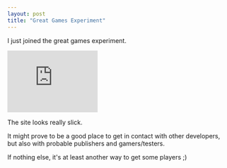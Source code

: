 ```yaml
---
layout: post
title: "Great Games Experiment"
---
```

I just joined the great games experiment.

<iframe src="http://www.greatgamesexperiment.com/greatgamesbadge/user/anti" height="140" width="204" scrolling="no" frameBorder="0"></iframe>

The site looks really slick.

It might prove to be a good place to get in contact with other developers,
but also with probable publishers and gamers/testers.

If nothing else, it's at least another way to get some players ;)


